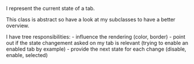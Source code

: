 I represent the current state of a tab.

This class is abstract so have a look at my subclasses to have a better overview.

I have tree responsibilities:
	- influence the rendering (color, border)
	- point out if the state changement asked on my tab is relevant (trying to enable an enabled tab by example)
	- provide the next state for each change (disable, enable, selected)